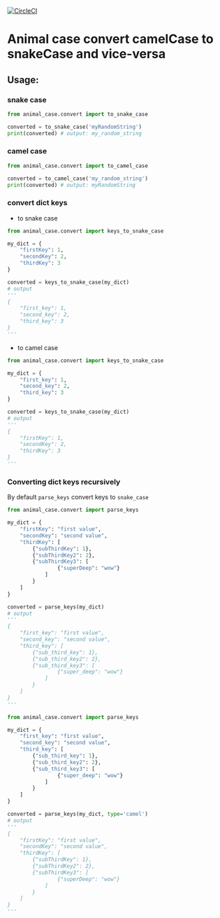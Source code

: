 [![CircleCI](https://circleci.com/gh/rafa-acioly/animal_case/tree/master.svg?style=svg)](https://circleci.com/gh/rafa-acioly/animal_case/tree/master)

# Animal case convert camelCase to snakeCase and vice-versa

## Usage:

### snake case
```py
from animal_case.convert import to_snake_case

converted = to_snake_case('myRandomString')
print(converted) # output: my_random_string
```

### camel case
```py
from animal_case.convert import to_camel_case

converted = to_camel_case('my_random_string')
print(converted) # output: myRandomString
```

### convert dict keys

* to snake case
```py
from animal_case.convert import keys_to_snake_case

my_dict = {
    "firstKey": 1,
    "secondKey": 2,
    "thirdKey": 3
}

converted = keys_to_snake_case(my_dict)
# output
'''
{
    "first_key": 1,
    "second_key": 2,
    "third_key": 3
}
'''
```

* to camel case
```py
from animal_case.convert import keys_to_snake_case

my_dict = {
    "first_key": 1,
    "second_key": 2,
    "third_key": 3
}

converted = keys_to_snake_case(my_dict)
# output
'''
{
    "firstKey": 1,
    "secondKey": 2,
    "thirdKey": 3
}
'''
```



### Converting dict keys recursively
By default `parse_keys` convert keys to `snake_case`
```py
from animal_case.convert import parse_keys

my_dict = {
    "firstKey": "first value",
    "secondKey": "second value",
    "thirdKey": [
        {"subThirdKey": 1},
        {"subThirdKey2": 2},
        {"subThirdKey3": [
                {"superDeep": "wow"}
            ]
        }
    ]
}

converted = parse_keys(my_dict)
# output
'''
{
    "first_key": "first value",
    "second_key": "second value",
    "third_key": [
        {"sub_third_key": 1},
        {"sub_third_key2": 2},
        {"sub_third_key3": [
                {"super_deep": "wow"}
            ]
        }
    ]
}
'''
```


```py
from animal_case.convert import parse_keys

my_dict = {
    "first_key": "first value",
    "second_key": "second value",
    "third_key": [
        {"sub_third_key": 1},
        {"sub_third_key2": 2},
        {"sub_third_key3": [
                {"super_deep": "wow"}
            ]
        }
    ]
}

converted = parse_keys(my_dict, type='camel')
# output
'''
{
    "firstKey": "first value",
    "secondKey": "second value",
    "thirdKey": [
        {"subThirdKey": 1},
        {"subThirdKey2": 2},
        {"subThirdKey3": [
                {"superDeep": "wow"}
            ]
        }
    ]
}
'''
```